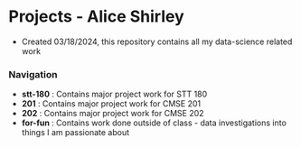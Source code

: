 # Projects - Alice Shirley 
- Created 03/18/2024, this repository contains all my data-science related work

### Navigation 
- **stt-180** : Contains major project work for STT 180
- **201** : Contains major project work for CMSE 201
- **202** : Contains major project work for CMSE 202
- **for-fun** : Contains work done outside of class - data investigations into things I am passionate about

  